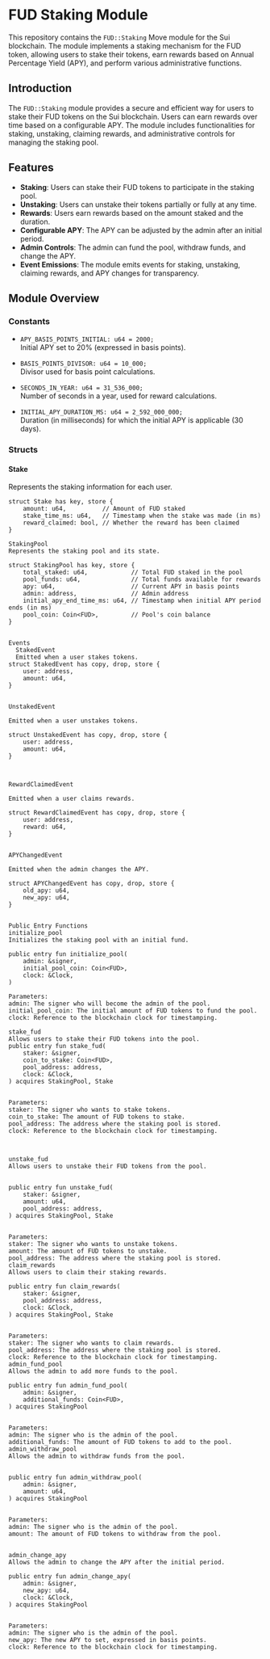# FUD Staking Module

This repository contains the `FUD::Staking` Move module for the Sui blockchain. The module implements a staking mechanism for the FUD token, allowing users to stake their tokens, earn rewards based on Annual Percentage Yield (APY), and perform various administrative functions.

## Introduction

The `FUD::Staking` module provides a secure and efficient way for users to stake their FUD tokens on the Sui blockchain. Users can earn rewards over time based on a configurable APY. The module includes functionalities for staking, unstaking, claiming rewards, and administrative controls for managing the staking pool.

## Features

- **Staking**: Users can stake their FUD tokens to participate in the staking pool.
- **Unstaking**: Users can unstake their tokens partially or fully at any time.
- **Rewards**: Users earn rewards based on the amount staked and the duration.
- **Configurable APY**: The APY can be adjusted by the admin after an initial period.
- **Admin Controls**: The admin can fund the pool, withdraw funds, and change the APY.
- **Event Emissions**: The module emits events for staking, unstaking, claiming rewards, and APY changes for transparency.

## Module Overview

### Constants

- `APY_BASIS_POINTS_INITIAL: u64 = 2000;`  
  Initial APY set to 20% (expressed in basis points).

- `BASIS_POINTS_DIVISOR: u64 = 10_000;`  
  Divisor used for basis point calculations.

- `SECONDS_IN_YEAR: u64 = 31_536_000;`  
  Number of seconds in a year, used for reward calculations.

- `INITIAL_APY_DURATION_MS: u64 = 2_592_000_000;`  
  Duration (in milliseconds) for which the initial APY is applicable (30 days).

### Structs

#### Stake

Represents the staking information for each user.
```move
struct Stake has key, store {
    amount: u64,          // Amount of FUD staked
    stake_time_ms: u64,   // Timestamp when the stake was made (in ms)
    reward_claimed: bool, // Whether the reward has been claimed
}

StakingPool
Represents the staking pool and its state.

struct StakingPool has key, store {
    total_staked: u64,            // Total FUD staked in the pool
    pool_funds: u64,              // Total funds available for rewards
    apy: u64,                     // Current APY in basis points
    admin: address,               // Admin address
    initial_apy_end_time_ms: u64, // Timestamp when initial APY period ends (in ms)
    pool_coin: Coin<FUD>,         // Pool's coin balance
}


Events
  StakedEvent
  Emitted when a user stakes tokens.
struct StakedEvent has copy, drop, store {
    user: address,
    amount: u64,
}


UnstakedEvent

Emitted when a user unstakes tokens.

struct UnstakedEvent has copy, drop, store {
    user: address,
    amount: u64,
}



RewardClaimedEvent

Emitted when a user claims rewards.

struct RewardClaimedEvent has copy, drop, store {
    user: address,
    reward: u64,
}


APYChangedEvent

Emitted when the admin changes the APY.

struct APYChangedEvent has copy, drop, store {
    old_apy: u64,
    new_apy: u64,
}


Public Entry Functions
initialize_pool
Initializes the staking pool with an initial fund.

public entry fun initialize_pool(
    admin: &signer,
    initial_pool_coin: Coin<FUD>,
    clock: &Clock,
)

Parameters:
admin: The signer who will become the admin of the pool.
initial_pool_coin: The initial amount of FUD tokens to fund the pool.
clock: Reference to the blockchain clock for timestamping.

stake_fud
Allows users to stake their FUD tokens into the pool.
public entry fun stake_fud(
    staker: &signer,
    coin_to_stake: Coin<FUD>,
    pool_address: address,
    clock: &Clock,
) acquires StakingPool, Stake


Parameters:
staker: The signer who wants to stake tokens.
coin_to_stake: The amount of FUD tokens to stake.
pool_address: The address where the staking pool is stored.
clock: Reference to the blockchain clock for timestamping.



unstake_fud
Allows users to unstake their FUD tokens from the pool.


public entry fun unstake_fud(
    staker: &signer,
    amount: u64,
    pool_address: address,
) acquires StakingPool, Stake


Parameters:
staker: The signer who wants to unstake tokens.
amount: The amount of FUD tokens to unstake.
pool_address: The address where the staking pool is stored.
claim_rewards
Allows users to claim their staking rewards.

public entry fun claim_rewards(
    staker: &signer,
    pool_address: address,
    clock: &Clock,
) acquires StakingPool, Stake


Parameters:
staker: The signer who wants to claim rewards.
pool_address: The address where the staking pool is stored.
clock: Reference to the blockchain clock for timestamping.
admin_fund_pool
Allows the admin to add more funds to the pool.

public entry fun admin_fund_pool(
    admin: &signer,
    additional_funds: Coin<FUD>,
) acquires StakingPool


Parameters:
admin: The signer who is the admin of the pool.
additional_funds: The amount of FUD tokens to add to the pool.
admin_withdraw_pool
Allows the admin to withdraw funds from the pool.


public entry fun admin_withdraw_pool(
    admin: &signer,
    amount: u64,
) acquires StakingPool


Parameters:
admin: The signer who is the admin of the pool.
amount: The amount of FUD tokens to withdraw from the pool.


admin_change_apy
Allows the admin to change the APY after the initial period.

public entry fun admin_change_apy(
    admin: &signer,
    new_apy: u64,
    clock: &Clock,
) acquires StakingPool


Parameters:
admin: The signer who is the admin of the pool.
new_apy: The new APY to set, expressed in basis points.
clock: Reference to the blockchain clock for timestamping.
